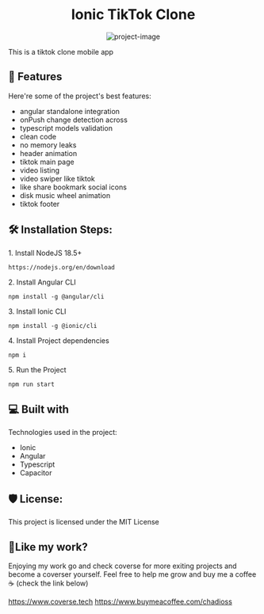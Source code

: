 <h1 align="center" id="title">Ionic TikTok Clone</h1>

<p align="center"><img src="https://socialify.git.ci/chadi146/ionic-tiktok-clone/image?language=1&amp;owner=1&amp;name=1&amp;stargazers=1&amp;theme=Light" alt="project-image"></p>

<p id="description">This is a tiktok clone mobile app</p>

  
  
<h2>🧐 Features</h2>

Here're some of the project's best features:

*   angular standalone integration
*   onPush change detection across
*   typescript models validation
*   clean code
*   no memory leaks
*   header animation
*   tiktok main page
*   video listing
*   video swiper like tiktok
*   like share bookmark social icons
*   disk music wheel animation
*   tiktok footer

<h2>🛠️ Installation Steps:</h2>

<p>1. Install NodeJS 18.5+</p>

```
https://nodejs.org/en/download
```

<p>2. Install Angular CLI</p>

```
npm install -g @angular/cli
```

<p>3. Install Ionic CLI</p>

```
npm install -g @ionic/cli
```

<p>4. Install Project dependencies</p>

```
npm i
```

<p>5. Run the Project</p>

```
npm run start
```

  
  
<h2>💻 Built with</h2>

Technologies used in the project:

*   Ionic
*   Angular
*   Typescript
*   Capacitor

<h2>🛡️ License:</h2>

This project is licensed under the MIT License

<h2>💖Like my work?</h2>

Enjoying my work go and check coverse for more exiting projects and become a coverser yourself. Feel free to help me grow and buy me a coffee ☕ (check the link below)<p>https://www.coverse.tech https://www.buymeacoffee.com/chadioss</p>
